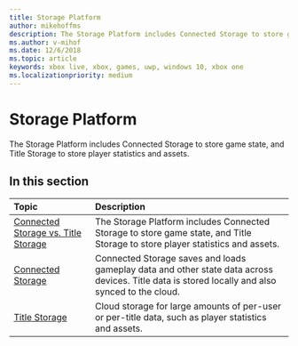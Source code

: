 ```yaml
---
title: Storage Platform
author: mikehoffms
description: The Storage Platform includes Connected Storage to store game state, and Title Storage to store player statistics and assets.
ms.author: v-mihof
ms.date: 12/6/2018
ms.topic: article
keywords: xbox live, xbox, games, uwp, windows 10, xbox one
ms.localizationpriority: medium
---
```

# Storage Platform

The Storage Platform includes Connected Storage to store game state, and Title Storage to store player statistics and assets.

## In this section

| Topic                                                                                                                                             | Description                                                                                                   |
|:--------------------------------------------------------------------------------------------------------------------------------------------------|:--------------------------------------------------------------------------------------------------------------|
| [Connected Storage vs. Title Storage](connected-storage-vs-title-storage.md) | The Storage Platform includes Connected Storage to store game state, and Title Storage to store player statistics and assets. |
| [Connected Storage](connected-storage/connected-storage.md) | Connected Storage saves and loads gameplay data and other state data across devices. Title data is stored locally and also synced to the cloud. |
| [Title Storage](xbox-live-title-storage/xbl-title-storage.md) | Cloud storage for large amounts of per-user or per-title data, such as player statistics and assets. |
